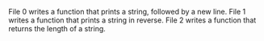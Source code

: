 File 0 writes a function that prints a string, followed by a new line.
File 1 writes a function that prints a string in reverse.
File 2 writes a function that returns the length of a string.
